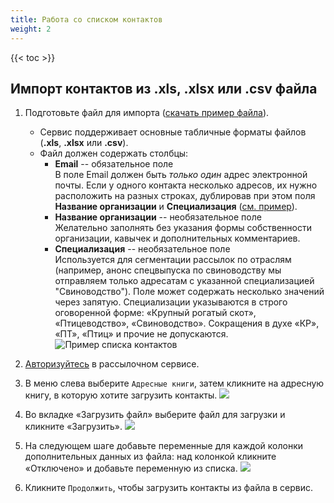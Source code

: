 ```yaml
---
title: Работа со списком контактов
weight: 2
---
```


{{< toc >}}

## Импорт контактов из .xls, .xlsx или .csv файла

1. Подготовьте файл для импорта ([скачать пример файла](../files/contacts_example.xlsx)).
    - Сервис поддерживает основные табличные форматы файлов (**.xls**, **.xlsx** или **.csv**).
    - Файл должен содержать столбцы: 
        - **Email** -- обязательное поле  
        В поле Email должен быть _только один_ адрес электронной почты. Если у одного контакта несколько адресов, их нужно расположить на разных строках, дублировав при этом поля **Название организации** и **Специализация** ([см. пример](../files/contacts_example.xlsx)).
        - **Название организации** -- необязательное поле  
        Желательно заполнять без указания формы собственности организации, кавычек и дополнительных комментариев.
        - **Специализация** -- необязательное поле  
        Используется для сегментации рассылок по отраслям (например, анонс спецвыпуска по свиноводству мы отправляем только адресатам с указанной специализацией "Свиноводство"). Поле может содержать несколько значений через запятую. Специализации указываются в строго оговоренной форме: «Крупный рогатый скот», «Птицеводство», «Свиноводство». Сокращения в духе «КР», «ПТ», «Птиц» и прочие не допускаются.  
  ![Пример списка контактов](../img/contacts_example.png "Пример списка контактов")

1. [Авторизуйтесь](../auth) в рассылочном сервисе.

1. В меню слева выберите `Адресные книги`, затем кликните на адресную книгу, в которую хотите загрузить контакты.
![](../img/sendpulse_contacts_link.png)

1. Во вкладке «Загрузить файл» выберите файл для загрузки и кликните «Загрузить».
![](../img/sendpulse_contacts_upload.png)

1. На следующем шаге добавьте переменные для каждой колонки дополнительных данных из файла: над колонкой кликните «Отключено» и добавьте переменную из списка.
![](../img/sendpulse_contacts_set_variables.png)

1. Кликните `Продолжить`, чтобы загрузить контакты из файла в сервис.
